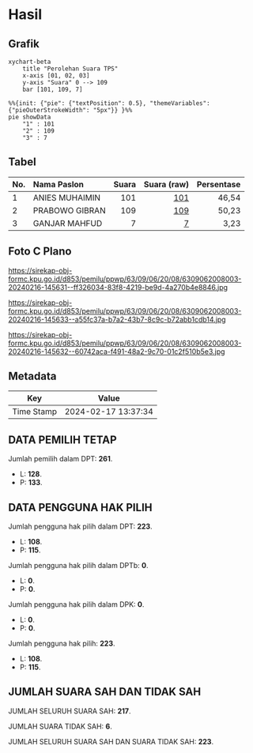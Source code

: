 # Hasil

## Grafik

```mermaid
xychart-beta
    title "Perolehan Suara TPS"
    x-axis [01, 02, 03]
    y-axis "Suara" 0 --> 109
    bar [101, 109, 7]
```

```mermaid
%%{init: {"pie": {"textPosition": 0.5}, "themeVariables": {"pieOuterStrokeWidth": "5px"}} }%%
pie showData
    "1" : 101
    "2" : 109
    "3" : 7
```

## Tabel

| No. | Nama Paslon    | Suara | Suara (raw) | Persentase |
|:--- |:-------------- | -----:| -----------:| ----------:|
| 1   | ANIES MUHAIMIN | 101   | [101][p-1]  | 46,54      |
| 2   | PRABOWO GIBRAN | 109   | [109][p-2]  | 50,23      |
| 3   | GANJAR MAHFUD  | 7     | [7][p-3]    | 3,23       |


[p-1]: https://github.com/gigit-pemilu/pemilu-2024/blob/main/pilpres/hitung-suara/sub/63-kalimantan-selatan/sub/09-tabalong/sub/06-murung-pudak/sub/2008-masukau/sub/003-tps/sub/paslon-1.txt
[p-2]: https://github.com/gigit-pemilu/pemilu-2024/blob/main/pilpres/hitung-suara/sub/63-kalimantan-selatan/sub/09-tabalong/sub/06-murung-pudak/sub/2008-masukau/sub/003-tps/sub/paslon-2.txt
[p-3]: https://github.com/gigit-pemilu/pemilu-2024/blob/main/pilpres/hitung-suara/sub/63-kalimantan-selatan/sub/09-tabalong/sub/06-murung-pudak/sub/2008-masukau/sub/003-tps/sub/paslon-3.txt

## Foto C Plano

https://sirekap-obj-formc.kpu.go.id/d853/pemilu/ppwp/63/09/06/20/08/6309062008003-20240216-145631--ff326034-83f8-4219-be9d-4a270b4e8846.jpg

https://sirekap-obj-formc.kpu.go.id/d853/pemilu/ppwp/63/09/06/20/08/6309062008003-20240216-145633--a55fc37a-b7a2-43b7-8c9c-b72abb1cdb14.jpg

https://sirekap-obj-formc.kpu.go.id/d853/pemilu/ppwp/63/09/06/20/08/6309062008003-20240216-145632--60742aca-f491-48a2-9c70-01c2f510b5e3.jpg


## Metadata

| Key        | Value               |
| ---------- | ------------------- |
| Time Stamp | 2024-02-17 13:37:34 |


## DATA PEMILIH TETAP

Jumlah pemilih dalam DPT: **261**.
 * L: **128**.
 * P: **133**.

## DATA PENGGUNA HAK PILIH

Jumlah pengguna hak pilih dalam DPT: **223**.
 * L: **108**.
 * P: **115**.

Jumlah pengguna hak pilih dalam DPTb: **0**.
 * L: **0**.
 * P: **0**.

Jumlah pengguna hak pilih dalam DPK: **0**.
 * L: **0**.
 * P: **0**.

Jumlah pengguna hak pilih: **223**.
 * L: **108**.
 * P: **115**.

## JUMLAH SUARA SAH DAN TIDAK SAH

JUMLAH SELURUH SUARA SAH: **217**.

JUMLAH SUARA TIDAK SAH: **6**.

JUMLAH SELURUH SUARA SAH DAN SUARA TIDAK SAH: **223**.


